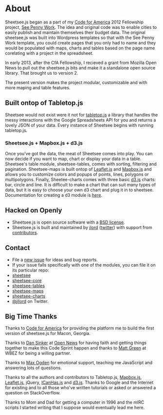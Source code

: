 # About

Sheetsee.js began as a part of my [Code for America](http://www.codeforamerica.org) 2012 Fellowship project, [See Penny Work](http://www.seepennywork.in). The idea and original code was to enable cities to easily publish and maintain themselves their budget data. The original sheetsee.js was built into Wordpress templates so that with the See Penny Work template, you could create pages that you only had to name and they would be populated with maps, charts and tables based on the page name corelating with a project in the spreadsheet.

In early 2013, after the CfA Fellowship, I recieved a grant from Mozilla Open News to pull out the sheetsee.js bits and make it a standalone open source library. That brought us to version 2.

The present version makes the project modular, customizable and with more maping and table features. 

## Built ontop of Tabletop.js
Sheetsee would not exist were it not for [tabletop.js](https://github.com/jsoma/tabletop) a library that handles the messy interactions with the Google Spreadsheets API for you and returns a lovely JSON of your data. Every instance of Sheetsee begins with running tabletop.js.

### Sheetsee.js + Mapbox.js + d3.js
Once you've got the data, the meat of Sheetsee comes into play. You can now decide if you want to map, chart or display your data in a table. Sheetsee's table module, sheetsee-tables, comes with sorting, filtering and pagination. Sheetsee-maps is built ontop of [Leaflet.js](http://leafletjs.com/) and [Mapbox.js](https://www.mapbox.com/mapbox.js/) and allows you to customize colors and popups of points, lines, polygons or multipolygons. Finally, Sheetee-charts comes with three basic [d3.js](http://d3js.org) charts: bar, circle and line. It is difficult to make a chart that can suit many types of data, but it is easy to choose your own d3 chart and plug it in to sheetsee. Documentation for creating a d3 module is [here](docs/custom-chart.md).

## Hacked on Openly
- Sheetsee.js is open source software with a [BSD license](docs/license.md).
- Sheetsee.js is built and maintained by [jlord](http://www.github.com/jlord) ([twitter](http://www.twitter.com/jllord)) with support from [contributors](https://github.com/jlord/sheetsee.js/graphs/contributors).

## Contact
- File a [new issue](https://github.com/jlord/sheetsee.js/issues/new) for ideas and bug reports.
- If your issue falls specifically with one of the modules, you can file it on its particular repo:
 - [sheetsee](http://www.github.com/jlord/sheetsee/issues/new)
 - [sheetsee-core](http://www.github.com/jlord/sheetsee-core/issues/new)
 - [sheetsee-tables](http://www.github.com/jlord/sheetsee-tables/issues/new)
 - [sheetsee-maps](http://www.github.com/jlord/sheetsee-maps/issues/new)
 - [sheetsee-charts](http://www.github.com/jlord/sheetsee-charts/issues/new)
- [@jllord](http://www.twitter.com/jllord) on Twitter.

## Big Time Thanks

Thanks to [Code for America](http://www.codeforamerica.org) for providing the platform me to build the first version of sheetsee.js for Macon, Georgia.

Thanks to [Dan Sinker](http://www.twitter.com/dansinker) at [Open News](http://www.mozillaopennews.org/) for having faith and getting things together to make this Code Sprint happen and thanks to [Matt Green](https://twitter.com/whatsnewmedia) at WBEZ for being a willing partner.

Thanks to [Max Ogden](http://www.twitter.com/maxogden) for emotional support, teaching me JavaScript and answering lots of questions.

Thanks to all the authors and contributors to Tabletop.js, [Mapbox.js](https://www.mapbox.com/mapbox.js/), [Leaflet.js](http://leafletjs.com/), jQuery, [ICanHas.js](http://icanhazjs.com/) and [d3.js](http://d3js.org). Thanks to Google and the Internet for existing and to all those who've written tutorials or asked or answered a question on StackOverflow.

Thanks to Mom and Dad for getting a computer in 1996 and the mIRC scripts I started writing that I suppose would eventually lead me here.
